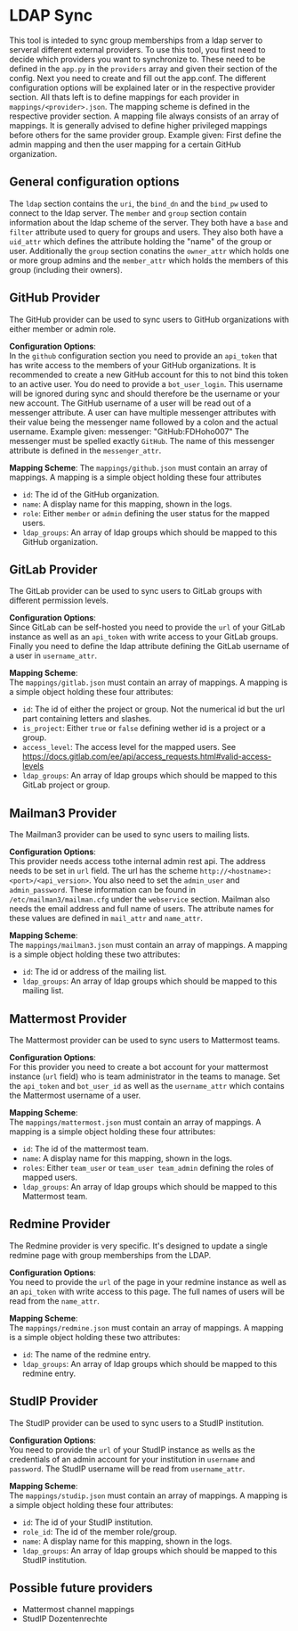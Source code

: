 # LDAP Sync

This tool is inteded to sync group memberships from a ldap server to serveral different external providers.
To use this tool, you first need to decide which providers you want to synchronize to.
These need to be defined in the `app.py` in the `providers` array and given their section of the config.
Next you need to create and fill out the app.conf. The different configuration options will be explained later or in the respective provider section.
All thats left is to define mappings for each provider in `mappings/<provider>.json`. The mapping scheme is defined in the respective provider section. A mapping file always consists of an array of mappings. It is generally advised to define higher privileged mappings before others for the same provider group. Example given: First define the admin mapping and then the user mapping for a certain GitHub organization.

## General configuration options

The `ldap` section contains the `uri`, the `bind_dn` and the `bind_pw` used to connect to the ldap server.
The `member` and `group` section contain information about the ldap scheme of the server. 
They both have a `base` and `filter` attribute used to query for groups and users.
They also both have a `uid_attr` which defines the attribute holding the "name" of the group or user.
Additionally the `group` section conatins the `owner_attr` which holds one or more group admins and the `member_attr` which holds the members of this group (including their owners).

## GitHub Provider

The GitHub provider can be used to sync users to GitHub organizations with either member or admin role.

**Configuration Options**:  
In the `github` configuration section you need to provide an `api_token` that has write access to the members of your GitHub organizations.
It is recommended to create a new GitHub account for this to not bind this token to an active user. You do need to provide a `bot_user_login`.
This username will be ignored during sync and should therefore be the username or your new account.
The GitHub username of a user will be read out of a messenger attribute. A user can have multiple messenger attributes with their value being the messenger name followed by a colon and the actual username.
Example given: messenger: "GitHub:FDHoho007" The messenger must be spelled exactly `GitHub`. The name of this messenger attribute is defined in the `messenger_attr`.

**Mapping Scheme**:
The `mappings/github.json` must contain an array of mappings. A mapping is a simple object holding these four attributes 
* `id`: The id of the GitHub organization.
* `name`: A display name for this mapping, shown in the logs.
* `role`: Either `member` or `admin` defining the user status for the mapped users.
* `ldap_groups`: An array of ldap groups which should be mapped to this GitHub organization.

## GitLab Provider

The GitLab provider can be used to sync users to GitLab groups with different permission levels.

**Configuration Options**:  
Since GitLab can be self-hosted you need to provide the `url` of your GitLab instance as well as an `api_token` with write access to your GitLab groups. Finally you need to define the ldap attribute defining the GitLab username of a user in `username_attr`.

**Mapping Scheme**:  
The `mappings/gitlab.json` must contain an array of mappings. A mapping is a simple object holding these four attributes:
* `id`: The id of either the project or group. Not the numerical id but the url part containing letters and slashes.
* `is_project`: Either `true` or `false` defining wether id is a project or a group.
* `access_level`: The access level for the mapped users. See https://docs.gitlab.com/ee/api/access_requests.html#valid-access-levels
* `ldap_groups`: An array of ldap groups which should be mapped to this GitLab project or group.

## Mailman3 Provider

The Mailman3 provider can be used to sync users to mailing lists.

**Configuration Options**:  
This provider needs access tothe internal admin rest api. The address needs to be set in `url` field. The url has the scheme `http://<hostname>:<port>/<api_version>`. You also need to set the `admin_user` and `admin_password`. These information can be found in `/etc/mailman3/mailman.cfg` under the `webservice` section. Mailman also needs the email address and full name of users. The attribute names for these values are defined in `mail_attr` and `name_attr`.

**Mapping Scheme**:  
The `mappings/mailman3.json` must contain an array of mappings. A mapping is a simple object holding these two attributes:
* `id`: The id or address of the mailing list.
* `ldap_groups`: An array of ldap groups which should be mapped to this mailing list.

## Mattermost Provider

The Mattermost provider can be used to sync users to Mattermost teams.

**Configuration Options**:  
For this provider you need to create a bot account for your mattermost instance (`url` field) who is team administrator in the teams to manage. Set the `api_token` and `bot_user_id` as well as the `username_attr` which contains the Mattermost username of a user.

**Mapping Scheme**:  
The `mappings/mattermost.json` must contain an array of mappings. A mapping is a simple object holding these four attributes:
* `id`: The id of the mattermost team.
* `name`: A display name for this mapping, shown in the logs.
* `roles`: Either `team_user` or `team_user team_admin` defining the roles of mapped users.
* `ldap_groups`: An array of ldap groups which should be mapped to this Mattermost team.

## Redmine Provider

The Redmine provider is very specific. It's designed to update a single redmine page with group memberships from the LDAP.

**Configuration Options**:  
You need to provide the `url` of the page in your redmine instance as well as an `api_token` with write access to this page. The full names of users will be read from the `name_attr`.

**Mapping Scheme**:  
The `mappings/redmine.json` must contain an array of mappings. A mapping is a simple object holding these two attributes:
* `id`: The name of the redmine entry.
* `ldap_groups`: An array of ldap groups which should be mapped to this redmine entry.

## StudIP Provider

The StudIP provider can be used to sync users to a StudIP institution.

**Configuration Options**:  
You need to provide the `url` of your StudIP instance as wells as the credentials of an admin account for your institution in `username` and `password`. The StudIP username will be read from `username_attr`.

**Mapping Scheme**:  
The `mappings/studip.json` must contain an array of mappings. A mapping is a simple object holding these four attributes:
* `id`: The id of your StudIP institution.
* `role_id`: The id of the member role/group.
* `name`: A display name for this mapping, shown in the logs.
* `ldap_groups`: An array of ldap groups which should be mapped to this StudIP institution.

## Possible future providers

* Mattermost channel mappings
* StudIP Dozentenrechte